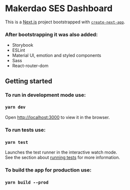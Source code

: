 # Makerdao SES Dashboard

This is a [Next.js](https://nextjs.org/) project bootstrapped with [`create-next-app`](https://github.com/vercel/next.js/tree/canary/packages/create-next-app).
### After bootstrapping it was also added:
- Storybook
- ESLint
- Material UI, emotion and styled components
- Sass
- React-router-dom

## Getting started

### To run in development mode use:
### `yarn dev`

Open [http://localhost:3000](http://localhost:3000) to view it in the browser.

### To run tests use: 
### `yarn test`

Launches the test runner in the interactive watch mode.\
See the section about [running tests](https://facebook.github.io/create-react-app/docs/running-tests) for more information.

### To build the app for production use:
### `yarn build --prod`
